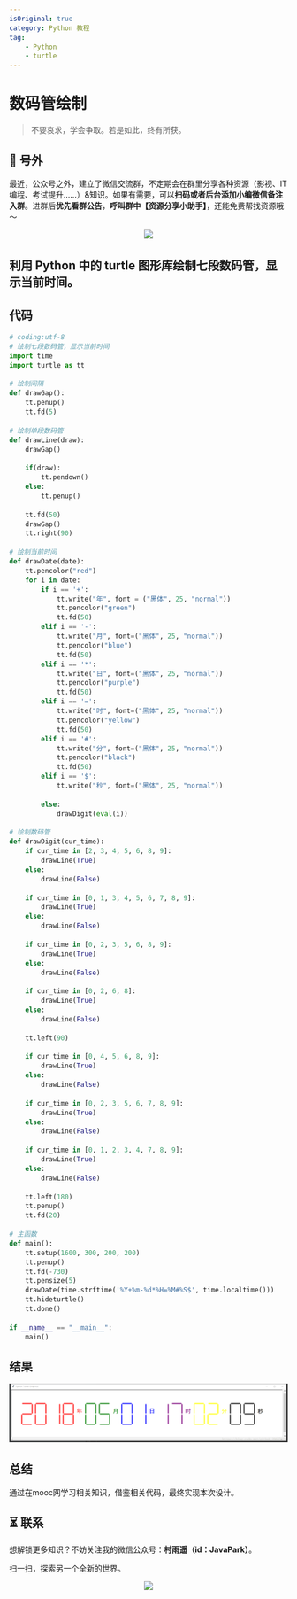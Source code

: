 ```yaml
---
isOriginal: true
category: Python 教程
tag:
    - Python
    - turtle
---
```


# 数码管绘制

>
> 不要哀求，学会争取。若是如此，终有所获。
> 

## 🎈 号外

最近，公众号之外，建立了微信交流群，不定期会在群里分享各种资源（影视、IT 编程、考试提升……）&知识。如果有需要，可以**扫码或者后台添加小编微信备注入群**。进群后**优先看群公告**，**呼叫群中【资源分享小助手】**，还能免费帮找资源哦～

<center>
<img src="/contact/wxgroup.jpg" width="150"> 
</center>

##  利用 Python 中的 turtle 图形库绘制七段数码管，显示当前时间。

## 代码

```python
# coding:utf-8
# 绘制七段数码管，显示当前时间
import time
import turtle as tt

# 绘制间隔
def drawGap():
    tt.penup()
    tt.fd(5)

# 绘制单段数码管
def drawLine(draw):
    drawGap()

    if(draw):
        tt.pendown()
    else:
        tt.penup()

    tt.fd(50)
    drawGap()
    tt.right(90)

# 绘制当前时间
def drawDate(date):
    tt.pencolor("red")
    for i in date:
        if i == '+':
            tt.write("年", font = ("黑体", 25, "normal"))
            tt.pencolor("green")
            tt.fd(50)
        elif i == '-':
            tt.write("月", font=("黑体", 25, "normal"))
            tt.pencolor("blue")
            tt.fd(50)
        elif i == '*':
            tt.write("日", font=("黑体", 25, "normal"))
            tt.pencolor("purple")
            tt.fd(50)
        elif i == '=':
            tt.write("时", font=("黑体", 25, "normal"))
            tt.pencolor("yellow")
            tt.fd(50)
        elif i == '#':
            tt.write("分", font=("黑体", 25, "normal"))
            tt.pencolor("black")
            tt.fd(50)
        elif i == '$':
            tt.write("秒", font=("黑体", 25, "normal"))

        else:
            drawDigit(eval(i))

# 绘制数码管
def drawDigit(cur_time):
    if cur_time in [2, 3, 4, 5, 6, 8, 9]:
        drawLine(True)
    else:
        drawLine(False)

    if cur_time in [0, 1, 3, 4, 5, 6, 7, 8, 9]:
        drawLine(True)
    else:
        drawLine(False)

    if cur_time in [0, 2, 3, 5, 6, 8, 9]:
        drawLine(True)
    else:
        drawLine(False)

    if cur_time in [0, 2, 6, 8]:
        drawLine(True)
    else:
        drawLine(False)

    tt.left(90)
    
    if cur_time in [0, 4, 5, 6, 8, 9]:
        drawLine(True)
    else:
        drawLine(False)

    if cur_time in [0, 2, 3, 5, 6, 7, 8, 9]:
        drawLine(True)
    else:
        drawLine(False)

    if cur_time in [0, 1, 2, 3, 4, 7, 8, 9]:
        drawLine(True)
    else:
        drawLine(False)

    tt.left(180)
    tt.penup()
    tt.fd(20)

# 主函数
def main():
    tt.setup(1600, 300, 200, 200)
    tt.penup()
    tt.fd(-730)
    tt.pensize(5)
    drawDate(time.strftime('%Y+%m-%d*%H=%M#%S$', time.localtime()))
    tt.hideturtle()
    tt.done()

if __name__ == "__main__":
    main()

```





## 结果
![](assets/70.png)
## 总结
通过在mooc网学习相关知识，借鉴相关代码，最终实现本次设计。

## ⏳ 联系

想解锁更多知识？不妨关注我的微信公众号：**村雨遥（id：JavaPark）**。

扫一扫，探索另一个全新的世界。

<center>
<img src="/contact/contact.png" width="300">
</center>

